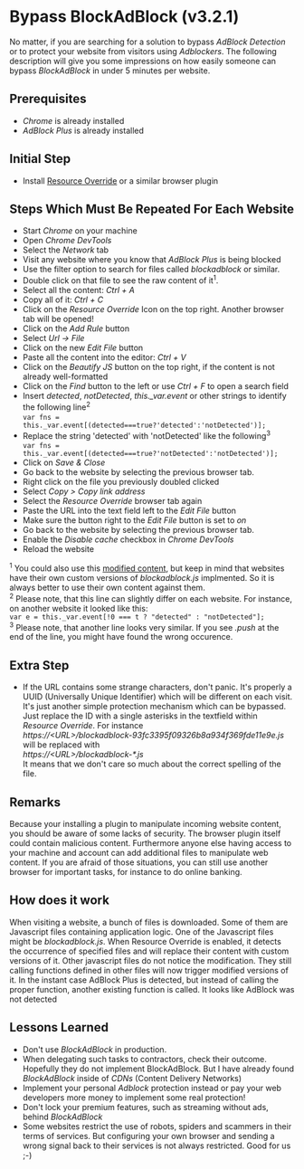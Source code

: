 Bypass BlockAdBlock (v3.2.1)
===========

No matter, if you are searching for a solution to bypass <i>AdBlock Detection</i> or to protect your website from visitors using <i>Adblockers</i>. The following description will give you some impressions on how easily someone can bypass <i>BlockAdBlock</i> in under 5 minutes per website.

## Prerequisites
- <i>Chrome</i> is already installed
- <i>AdBlock Plus</i> is already installed

## Initial Step
- Install [Resource Override](https://chrome.google.com/webstore/detail/resource-override/pkoacgokdfckfpndoffpifphamojphii?hl=en) or a similar browser plugin

## Steps Which Must Be Repeated For Each Website
- Start <i>Chrome</i> on your machine
- Open <i>Chrome DevTools</i>
- Select the <i>Network</i> tab
- Visit any website where you know that <i>AdBlock Plus</i> is being blocked
- Use the filter option to search for files called <i>blockadblock</i> or similar.
- Double click on that file to see the raw content of it<sup>1</sup>.
- Select all the content: <i>Ctrl + A</i>
- Copy all of it: <i>Ctrl + C</i>
- Click on the <i>Resource Override</i> Icon on the top right. Another browser tab will be opened!
- Click on the <i>Add Rule</i> button
- Select <i>Url &rarr; File</i>
- Click on the new <i>Edit File</i> button
- Paste all the content into the editor: <i>Ctrl + V</i>
- Click on the <i>Beautify JS</i> button on the top right, if the content is not already well-formatted
- Click on the <i>Find</i> button to the left or use <i>Ctrl + F</i> to open a search field
- Insert <i>detected</i>, <i>notDetected</i>, <i>this._var.event</i> or other strings to identify the following line<sup>2</sup><br />
 ```var fns = this._var.event[(detected===true?'detected':'notDetected')];```
- Replace the string 'detected' with 'notDetected' like the following<sup>3</sup><br />
 ```var fns = this._var.event[(detected===true?'notDetected':'notDetected')];```
- Click on <i>Save & Close</i>
- Go back to the website by selecting the previous browser tab.
- Right click on the file you previously doubled clicked
- Select <i>Copy > Copy link address</i>
- Select the <i>Resource Override</i> browser tab again
- Paste the URL into the text field left to the <i>Edit File</i> button
- Make sure the button right to the <i>Edit File</i> button is set to <i>on</i>
- Go back to the website by selecting the previous browser tab.
- Enable the <i>Disable cache</i> checkbox in <i>Chrome DevTools</i>
- Reload the website 

<sup>1</sup> You could also use this [modified content](https://github.com/lars-wobus/BlockAdBlock/blob/master/blockadblock.js), but keep in mind that websites have their own custom versions of <i>blockadblock.js</i> implmented. So it is always better to use their own content against them.
<br />
<sup>2</sup> Please note, that this line can slightly differ on each website. For instance, on another website it looked like this:<br />
```var e = this._var.event[!0 === t ? "detected" : "notDetected"];```
<br />
<sup>3</sup> Please note, that another line looks very similar. If you see <i>.push</i> at the end of the line, you might have found the wrong occurence. 

## Extra Step
- If the URL contains some strange characters, don't panic. It's properly a UUID (Universally Unique Identifier) which will be different on each visit. It's just another simple protection mechanism which can be bypassed. Just replace the ID with a single asterisks in the textfield within <i>Resource Override</i>. For instance<br />
<i>https://\<URL\>/blockadblock-93fc3395f09326b8a934f369fde11e9e.js</i><br />
will be replaced with<br />
<i>https://\<URL\>/blockadblock-*.js</i><br />
It means that we don't care so much about the correct spelling of the file.
	
## Remarks
Because your installing a plugin to manipulate incoming website content, you should be aware of some lacks of security. The browser plugin itself could contain malicious content. Furthermore anyone else having access to your machine and account can add additional files to manipulate web content. If you are afraid of those situations, you can still use another browser for important tasks, for instance to do online banking.
	
## How does it work
When visiting a website, a bunch of files is downloaded. Some of them are Javascript files containing application logic. One of the Javascript files might be <i>blockadblock.js</i>. When Resource Override is enabled, it detects the occurrence of specified files and will replace their content with custom versions of it. Other javascript files do not notice the modification. They still calling functions defined in other files will now trigger modified versions of it. In the instant case AdBlock Plus is detected, but instead of calling the proper function, another existing function is called. It looks like AdBlock was not detected
	
## Lessons Learned
- Don't use <i>BlockAdBlock</i> in production.
- When delegating such tasks to contractors, check their outcome. Hopefully they do not implement BlockAdBlock. But I have already found <i>BlockAdBlock</i> inside of <i>CDNs</i> (Content Delivery Networks)
- Implement your personal <i>Adblock</i> protection instead or pay your web developers more money to implement some real protection!
- Don't lock your premium features, such as streaming without ads, behind <i>BlockAdBlock</i>
- Some websites restrict the use of robots, spiders and scammers in their terms of services. But configuring your own browser and sending a wrong signal back to their services is not always restricted. Good for us ;-)
